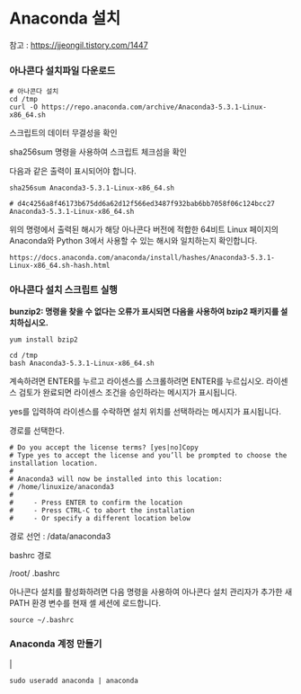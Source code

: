 # Anaconda 설치



참고 : https://jjeongil.tistory.com/1447

### 아나콘다 설치파일 다운로드 

```shell
# 아나콘다 설치
cd /tmp
curl -O https://repo.anaconda.com/archive/Anaconda3-5.3.1-Linux-x86_64.sh

```



스크립트의 데이터 무결성을 확인

sha256sum 명령을 사용하여 스크립트 체크섬을 확인

다음과 같은 출력이 표시되어야 합니다.

```
sha256sum Anaconda3-5.3.1-Linux-x86_64.sh

# d4c4256a8f46173b675dd6a62d12f566ed3487f932bab6bb7058f06c124bcc27  Anaconda3-5.3.1-Linux-x86_64.sh
```

위의 명령에서 출력된 해시가 해당 아나콘다 버전에 적합한 64비트 Linux 페이지의 Anaconda와 Python 3에서 사용할 수 있는 해시와 일치하는지 확인합니다.

```
https://docs.anaconda.com/anaconda/install/hashes/Anaconda3-5.3.1-Linux-x86_64.sh-hash.html
```



### 아나콘다 설치 스크립트 실행

**bunzip2: 명령을 찾을 수 없다는 오류가 표시되면 다음을 사용하여 bzip2 패키지를 설치하십시오.**

```shell
yum install bzip2
```



```
cd /tmp
bash Anaconda3-5.3.1-Linux-x86_64.sh
```

계속하려면 ENTER를 누르고 라이센스를 스크롤하려면 ENTER를 누르십시오. 라이센스 검토가 완료되면 라이센스 조건을 승인하라는 메시지가 표시됩니다. 

yes를 입력하여 라이센스를 수락하면 설치 위치를 선택하라는 메시지가 표시됩니다.

경로를 선택한다.

```
# Do you accept the license terms? [yes|no]Copy
# Type yes to accept the license and you’ll be prompted to choose the installation location.
# 
# Anaconda3 will now be installed into this location:
# /home/linuxize/anaconda3
# 
#     - Press ENTER to confirm the location
#     - Press CTRL-C to abort the installation
#     - Or specify a different location below
```

경로 선언 : /data/anaconda3



bashrc  경로 

/root/ .bashrc



아나콘다 설치를 활성화하려면 다음 명령을 사용하여 아나콘다 설치 관리자가 추가한 새 PATH 환경 변수를 현재 셸 세션에 로드합니다.

```
source ~/.bashrc
```















### Anaconda 계정 만들기

<user> | <group>

```sudo useradd anaconda | anaconda```



